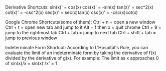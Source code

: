 Derivative Shortcuts:
sin(x)' = cos(x)
cos(x)' = -sin(x)
tan(x)' = sec^2(x)
cot(x)' = -csc^2(x)
sec(x)' = sec(x)tan(x)
csc(x)' = -csc(x)cot(x)

Google Chrome Shortcuts(some of them):
Ctrl + n = open a new window
Ctrl + t = open new tab and jump to it
Alt + f then x = quit chrome
Ctrl + 9 = jump to the rightmost tab
Ctrl + tab = jump to next tab
Ctrl + shift + tab = jump to previous window

Indeterminate Form Shortcut:
According to L'Hospital's Rule, you can evaluate the limit of an indeterminate form by taking the derivative of f(x) divided by the derivative of g(x). For example:
The limit as x approaches 0 of sin(x)/x = sin(x)'/x' = 1
